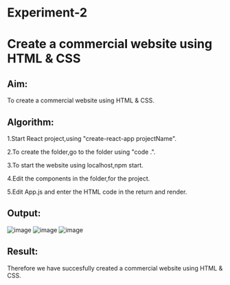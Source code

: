 # Experiment-2

# Create a commercial website using HTML & CSS

## Aim:
To create a commercial website using HTML & CSS.

## Algorithm:

1.Start React project,using "create-react-app projectName".

2.To create the folder,go to the folder using "code .".

3.To start the website using localhost,npm start.

4.Edit the components in the folder,for the project.

5.Edit App.js and enter the HTML code in the return and render.

## Output:

![image](https://github.com/SaiDarshan2003/Car-Website/assets/94692595/9dab2c9d-2dc9-4041-967b-a5ba2dc0309d)
![image](https://github.com/SaiDarshan2003/Car-Website/assets/94692595/200cf4fc-891b-4fcd-9020-50f627eefed0)
![image](https://github.com/SaiDarshan2003/Car-Website/assets/94692595/4506d59a-ae85-484a-8e65-d1dd6128028f)

## Result:
Therefore we have succesfully created a commercial website using HTML & CSS.

